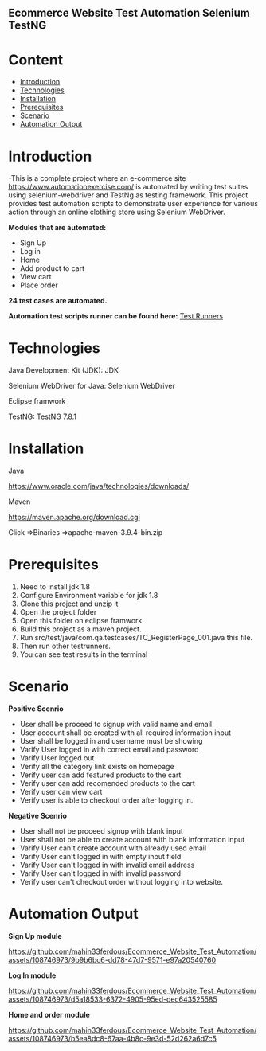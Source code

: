 

## Ecommerce Website Test Automation Selenium TestNG

# Content
- [Introduction](https://github.com/mahin33ferdous/Ecommerce_Website_Test_Automation#introduction)
- [Technologies](https://github.com/mahin33ferdous/Ecommerce_Website_Test_Automation#technologies)
- [Installation](https://github.com/mahin33ferdous/Ecommerce_Website_Test_Automation#installation)
- [Prerequisites](https://github.com/mahin33ferdous/Ecommerce_Website_Test_Automation#prerequisites)
- [Scenario](https://github.com/mahin33ferdous/Ecommerce_Website_Test_Automation#scenario)
- [Automation Output](https://github.com/mahin33ferdous/Ecommerce_Website_Test_Automation#automation-output)




# Introduction
-This is a complete project where an e-commerce site https://www.automationexercise.com/ is automated by writing test suites using selenium-webdriver and TestNg as testing framework. This project provides test automation scripts to demonstrate user experience for various action through an online clothing store using Selenium WebDriver.

**Modules that are automated:**

* Sign Up 
* Log in
* Home
* Add product to cart 
* View cart
* Place order

**24 test cases are automated.**


**Automation test scripts runner can be found here:** [Test Runners](https://github.com/mahin33ferdous/Ecommerce_Website_Test_Automation/tree/main/src/test/java/com/qa/testcases) 

# Technologies
Java Development Kit (JDK): JDK

Selenium WebDriver for Java: Selenium WebDriver

Eclipse framwork


TestNG: TestNG 7.8.1

# Installation
Java

https://www.oracle.com/java/technologies/downloads/

Maven

https://maven.apache.org/download.cgi

Click =>Binaries
=>apache-maven-3.9.4-bin.zip


# Prerequisites 

1. Need to install jdk 1.8 
2. Configure Environment variable for jdk 1.8 
3. Clone this project and unzip it
4. Open the project folder
5. Open this folder on eclipse framwork
6. Build this project as a maven project.
7. Run src/test/java/com.qa.testcases/TC_RegisterPage_001.java this file.
8. Then run other testrunners.
9. You can see test results in the terminal


# Scenario

**Positive Scenrio**

* User shall be proceed to signup with valid name and email
* User account shall be created with all required information input
* User shall be logged in and username must be showing
* Varify User logged in with correct email and password
* Varify User logged out
* Verify all the category link exists on homepage
* Verify user can add featured products to the cart
* Verify user can add recomended products to the cart
* Verify user can view cart
* Verify user is able to checkout order after logging in.


**Negative Scenrio**

* User shall not be proceed signup with blank input
* User shall not be able to create account with blank information input
* Varify User can't create account with already used email
* Varify User can't logged in with empty input field
* Varify User can't logged in with invalid email address
* Varify User can't logged in with invalid password
* Verify user can't checkout order without logging into website.

# Automation Output 

**Sign Up module**





https://github.com/mahin33ferdous/Ecommerce_Website_Test_Automation/assets/108746973/9b9b6bc6-dd78-47d7-9571-e97a20540760



**Log In module** 




https://github.com/mahin33ferdous/Ecommerce_Website_Test_Automation/assets/108746973/d5a18533-6372-4905-95ed-dec643525585





**Home and order module** 




https://github.com/mahin33ferdous/Ecommerce_Website_Test_Automation/assets/108746973/b5ea8dc8-67aa-4b8c-9e3d-52d262a6d7c5


